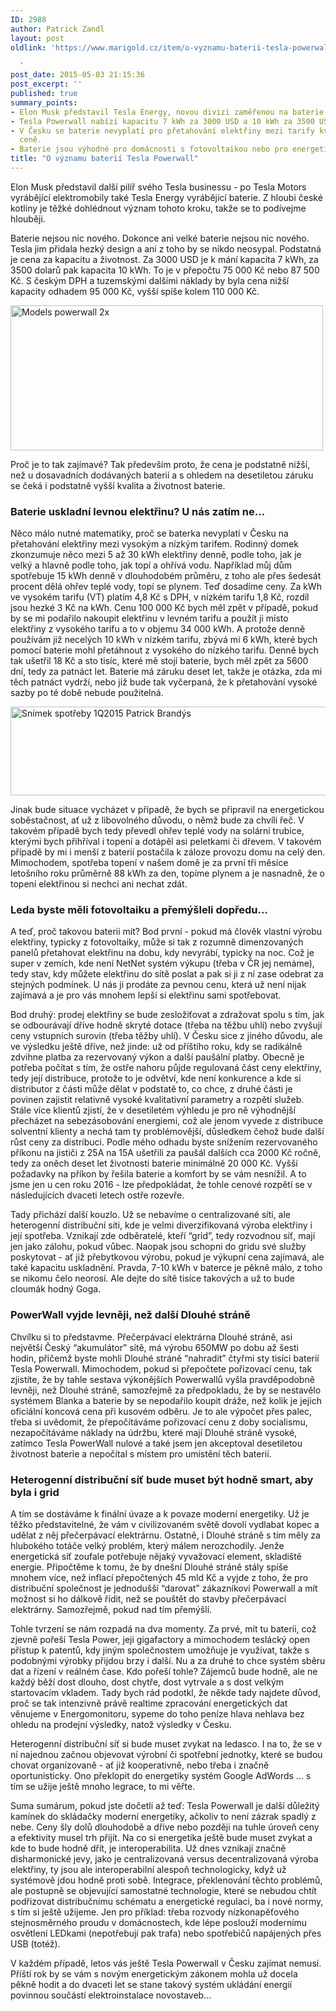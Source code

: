 ```yaml
---
ID: 2988
author: Patrick Zandl
layout: post
oldlink: 'https://www.marigold.cz/item/o-vyznamu-baterii-tesla-powerwall

  '
post_date: 2015-05-03 21:15:36
post_excerpt: ''
published: true
summary_points:
- Elon Musk představil Tesla Energy, novou divizi zaměřenou na baterie.
- Tesla Powerwall nabízí kapacitu 7 kWh za 3000 USD a 10 kWh za 3500 USD.
- V Česku se baterie nevyplatí pro přetahování elektřiny mezi tarify kvůli vysoké
  ceně.
- Baterie jsou výhodné pro domácnosti s fotovoltaikou nebo pro energetickou soběstačnost.
title: "O významu baterií Tesla Powerwall"
---
```


<p>Elon Musk představil další pilíř svého Tesla businessu - po Tesla Motors vyrábějící elektromobily také Tesla Energy vyrábějící baterie. Z hloubi české kotliny je těžké dohlédnout význam tohoto kroku, takže se to podívejme hlouběji. </p>


<!--more-->

<p>Baterie nejsou nic nového. Dokonce ani velké baterie nejsou nic nového. Tesla jim přidala hezký design a ani z toho by se nikdo neosypal. Podstatná je cena za kapacitu a životnost. Za 3000 USD je k mání kapacita 7 kWh, za 3500 dolarů pak kapacita 10 kWh. To je v přepočtu 75 000 Kč nebo 87 500 Kč. S českým DPH a tuzemskými dalšími náklady by byla cena nižší kapacity odhadem 95 000 Kč, vyšší spíše kolem 110 000 Kč.</p>

<p><img title="models-powerwall@2x.jpg" src="http://www.marigold.cz/wp-content/uploads/models-powerwall@2x.jpg" alt="Models powerwall 2x" width="500" height="232" border="0" /></p>

<p>Proč je to tak zajímavé? Tak především proto, že cena je podstatně nižší, než u dosavadních dodávaných baterií a s ohledem na desetiletou záruku se čeká i podstatně vyšší kvalita a životnost baterie.</p>

<h3>Baterie uskladní levnou elektřinu? U nás zatím ne… </h3>
<p>Něco málo nutné matematiky, proč se baterka nevyplatí v Česku na přetahování elektřiny mezi vysokým a nízkým tarifem. Rodinný domek zkonzumuje něco mezi 5 až 30 kWh elektřiny denně, podle toho, jak je velký a hlavně podle toho, jak topí a ohřívá vodu. Například můj dům spotřebuje 15 kWh denně v dlouhodobém průměru, z toho ale přes šedesát procent dělá ohřev teplé vody, topí se plynem. Teď dosadíme ceny. Za kWh ve vysokém tarifu (VT) platím 4,8 Kč s DPH, v nízkém tarifu 1,8 Kč, rozdíl jsou hezké 3 Kč na kWh. Cenu 100 000 Kč bych měl zpět v případě, pokud by se mi podařilo nakoupit elektřinu v levném tarifu a použít ji místo elektřiny z vysokého tarifu a to v objemu 34 000 kWh. A protože denně používám již necelých 10 kWh v nízkém tarifu, zbývá mi 6 kWh, které bych pomocí baterie mohl přetáhnout z vysokého do nízkého tarifu. Denně bych tak ušetřil 18 Kč a sto tisíc, které mě stojí baterie, bych měl zpět za 5600 dní, tedy za patnáct let. Baterie má záruku deset let, takže je otázka, zda mi těch patnáct vydrží, nebo již bude tak vyčerpaná, že k přetahování vysoké sazby po té době nebude použitelná.</p>

<p><img title="Snímek obrazovky 2015-05-03 v 14.30.27.png" src="http://www.marigold.cz/wp-content/uploads/Snímek-obrazovky-2015-05-03-v-14.30.271.png" alt="Snímek spotřeby 1Q2015 Patrick Brandýs" width="508" height="142" border="0" /></p>

<p>Jinak bude situace vycházet v případě, že bych se připravil na energetickou soběstačnost, ať už z libovolného důvodu, o němž bude za chvíli řeč. V takovém případě bych tedy převedl ohřev teplé vody na solární trubice, kterými bych přihříval i topení a dotápěl asi peletkami či dřevem. V takovém případě by mi i menší z baterií postačila k záloze provozu domu na celý den. Mimochodem, spotřeba topení v našem domě je za první tři měsíce letošního roku průměrně 88 kWh za den, topíme plynem a je nasnadně, že o topení elektřinou si nechci ani nechat zdát.</p>

<h3>Leda byste měli fotovoltaiku a přemýšleli dopředu...</h3>
<p>A teď, proč takovou baterii mít? Bod první - pokud má člověk vlastní výrobu elektřiny, typicky z fotovoltaiky, může si tak z rozumně dimenzovaných panelů přetahovat elektřinu na dobu, kdy nevyrábí, typicky na noc. Což je super v zemích, kde není NetNet systém výkupu (třeba v ČR jej nemáme), tedy stav, kdy můžete elektřinu do sítě poslat a pak si ji z ní zase odebrat za stejných podmínek. U nás ji prodáte za pevnou cenu, která už není nijak zajímavá a je pro vás mnohem lepší si elektřinu sami spotřebovat.</p>

<p>Bod druhý: prodej elektřiny se bude zesložiťovat a zdražovat spolu s tím, jak se odbourávají dříve hodně skryté dotace (třeba na těžbu uhlí) nebo zvyšují ceny vstupních surovin (třeba těžby uhlí). V Česku sice z jiného důvodu, ale ve výsledku ještě dříve, než jinde: už od příštího roku, kdy se radikálně zdvihne platba za rezervovaný výkon a další paušální platby. Obecně je potřeba počítat s tím, že ostře nahoru půjde regulovaná část ceny elektřiny, tedy její distribuce, protože to je odvětví, kde není konkurence a kde si distributor z části může dělat v podstatě to, co chce, z druhé části je povinen zajistit relativně vysoké kvalitativní parametry a rozpětí služeb. Stále více klientů zjistí, že v desetiletém výhledu je pro ně výhodnější přecházet na sebezásobování energiemi, což ale jenom vyvede z distribuce solventní klienty a nechá tam ty problémovější, důsledkem čehož bude další růst ceny za distribuci. Podle mého odhadu byste snížením rezervovaného příkonu na jističi z 25A na 15A ušetřili za paušál dalších cca 2000 Kč ročně, tedy za oněch deset let životnosti baterie minimálně 20 000 Kč. Vyšší požadavky na příkon by řešila baterie a komfort by se vám nesnížil. A to jsme jen u cen roku 2016 - lze předpokládat, že tohle cenové rozpětí se v následujících dvaceti letech ostře rozevře.</p>

<p>Tady přichází další kouzlo. Už se nebavíme o centralizované síti, ale heterogenní distribuční síti, kde je velmi diverzifikovaná výroba elektřiny i její spotřeba. Vznikají zde odběratelé, kteří “grid”, tedy rozvodnou síť, mají jen jako zálohu, pokud vůbec. Naopak jsou schopni do gridu své služby poskytovat - ať již přebytkovou výrobu, pokud je výkupní cena zajímavá, ale také kapacitu uskladnění. Pravda, 7-10 kWh v baterce je pěkně málo, z toho se nikomu čelo neorosí. Ale dejte do sítě tisíce takových a už to bude cloumák hodný Goga.</p>

<h3>PowerWall vyjde levněji, než další Dlouhé stráně</h3>
<p>Chvílku si to představme. Přečerpávací elektrárna Dlouhé stráně, asi největší Český “akumulátor” sítě, má výrobu 650MW po dobu až šesti hodin, přičemž byste mohli Dlouhé stráně “nahradit” čtyřmi sty tisíci baterií Tesla Powerwall. Mimochodem, pokud si přepočtete pořizovací cenu, tak zjistíte, že by tahle sestava výkonějších Powerwallů vyšla pravděpodobně levněji, než Dlouhé stráně, samozřejmě za předpokladu, že by se nestavělo systémem Blanka a baterie by se nepodařilo koupit dráže, než kolik je jejich oficiální koncová cena při kusovém odběru. Je to ale výpočet přes palec, třeba si uvědomit, že přepočítáváme pořizovací cenu z doby socialismu, nezapočítáváme náklady na údržbu, které mají Dlouhé stráně vysoké, zatímco Tesla PowerWall nulové a také jsem jen akceptoval desetiletou životnost baterie a nepočítal s místem pro umístění těch baterií.</p>

<h3>Heterogenní distribuční síť bude muset být hodně smart, aby byla i grid</h3>
<p>A tím se dostáváme k finální úvaze a k povaze moderní energetiky. Už je těžko představitelné, že vám v civilizovaném světě dovolí vydlabat kopec a udělat z něj přečerpávací elektrárnu. Ostatně, i Dlouhé stráně s tím měly za hlubokého totáče velký problém, který málem nerozchodily. Jenže energetická síť zoufale potřebuje nějaký vyvažovací element, skladiště energie. Připočtěme k tomu, že by dnešní Dlouhé stráně stály spíše mnohem více, než inflací přepočtených 45 mld Kč a vyjde z toho, že pro distribuční společnost je jednodušší “darovat” zákazníkovi Powerwall a mít možnost si ho dálkově řídit, než se pouštět do stavby přečerpávací elektrárny. Samozřejmě, pokud nad tím přemýšlí.</p>

<p>Tohle tvrzení se nám rozpadá na dva momenty. Za prvé, mít tu baterii, což zjevně pořeší Tesla Power, jeji gigafactory a mimochodem teslácký open přístup k patentů, kdy jiným společnostem umožňuje je využívat, takže s podobnými výrobky přijdou brzy i další. Nu a za druhé to chce systém sběru dat a řízení v reálném čase. Kdo pořeší tohle? Zájemců bude hodně, ale ne každý běží dost dlouho, dost chytře, dost vytrvale a s dost velkým startovacím vkladem. Tady bych rád podotkl, že někde tady najdete důvod, proč se tak intenzivně právě realtime zpracování energetických dat věnujeme v Energomonitoru, sypeme do toho peníze hlava nehlava bez ohledu na prodejní výsledky, natož výsledky v Česku.</p>

<p>Heterogenní distribuční síť si bude muset zvykat na ledasco. I na to, že se v ní najednou začnou objevovat výrobní či spotřební jednotky, které se budou chovat organizovaně - ať již kooperativně, nebo třeba i značně oportunisticky. Ono překlopit do energetiky systém Google AdWords … s tím se užije ještě mnoho legrace, to mi věřte.</p>

<p>Suma sumárum, pokud jste dočetli až teď: Tesla Powerwall je další důležitý kamínek do skládačky moderní energetiky, ačkoliv to není zázrak spadlý z nebe. Ceny šly dolů dlouhodobě a dříve nebo později na tuhle úroveň ceny a efektivity musel trh přijít. Na co si energetika ještě bude muset zvykat a kde to bude hodně dřít, je interoperabilita. Už dnes vznikají značně disharmonické jevy, jako je centralizovaná versus decentralizovaná výroba elektřiny, ty jsou ale interoperabilní alespoň technologicky, když už systémově jdou hodně proti sobě. Integrace, překlenování těchto problémů, ale postupně se objevující samostatné technologie, které se nebudou chtít podřizovat distribučnímu schématu a energetické regulaci, ba i nové normy, s tím si ještě užijeme. Jen pro příklad: třeba rozvody nízkonapěťového stejnosměrného proudu v domácnostech, kde lépe poslouží modernímu osvětlení LEDkami (nepotřebují pak trafa) nebo spotřebičů napájených přes USB (totéž).</p>

<p>V každém případě, letos vás ještě Tesla Powerwall v Česku zajímat nemusí. Příští rok by se vám s novým energetickým zákonem mohla už docela pěkně hodit a do dvaceti let se stane takový systém ukládání energií povinnou součástí elektroinstalace novostaveb…</p>